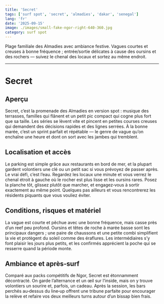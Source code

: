 ```yaml
---
title: 'Secret'
tags: ['surf spot', 'secret', 'almadies', 'dakar', 'senegal']
lang: 'fr'
date: '2025-09-15'
image: ./images/small-fake-ngor-right-640-360.jpg
category: surf spot
---
```


Plage familiale des Almadies avec ambiance festive. Vagues courtes et creuses à bonne fréquence ; entrée/sortie délicates à cause des oursins et des rochers — suivez le chenal des locaux et sortez au même endroit.

---

# Secret

## Aperçu

Secret, c’est la promenade des Almadies en version spot : musique des terrasses, familles qui flânent et un petit pic compact qui cogne plus fort que sa taille. Les séries se lèvent vite et pincent en petites courses creuses qui demandent des décisions rapides et des lignes serrées. À la bonne marée, c’est un sprint parfait et répétable — le genre de vague qu’on enchaîne une heure et dont on sort avec les jambes qui tremblent.

## Localisation et accès

Le parking est simple grâce aux restaurants en bord de mer, et la plupart gardent volontiers une clé ou un petit sac si vous prévoyez de passer après. Le vrai défi, c’est l’eau. Regardez les locaux une minute et vous verrez le chenal étroit à gauche où le rocher est plus lisse et les oursins rares. Posez la planche tôt, glissez plutôt que marcher, et engagez‑vous à sortir exactement au même point. Quelques pas ailleurs et vous rencontrerez les résidents piquants que vous vouliez éviter.

## Conditions, risques et matériel

La vague est courte et pêchue avec une bonne fréquence, mais casse près d’un reef peu profond. Oursins et têtes de roche à marée basse sont les principaux dangers ; une paire de chaussons et une petite combi simplifient la vie et protègent du soleil comme des éraflures. Les intermédiaires s’y font plaisir les jours plus petits, et les confirmés apprécient la poche qui se resserre quand la période monte.

## Ambiance et après‑surf

Comparé aux packs compétitifs de Ngor, Secret est étonnamment décontracté. On garde l’alternance et un œil sur l’inside, mais on y trouve volontiers un sourire et, parfois, un cadeau. Après la session, les bars perchés au‑dessus du line‑up offrent une tribune parfaite pour encourager la relève et refaire vos deux meilleurs turns autour d’un bissap bien frais.
